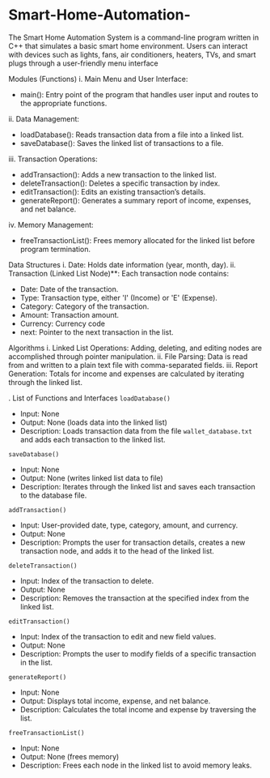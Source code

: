# Smart-Home-Automation-
The Smart Home Automation System is a command-line program written in C++ that simulates a  basic smart home environment. Users can interact with devices such as lights, fans, air  conditioners, heaters, TVs, and smart plugs through a user-friendly menu interface

Modules (Functions)
i. Main Menu and User Interface:
   - main(): Entry point of the program that handles user input and routes to the appropriate functions.

ii. Data Management:
   - loadDatabase(): Reads transaction data from a file into a linked list.
   - saveDatabase(): Saves the linked list of transactions to a file.

iii. Transaction Operations:
   - addTransaction(): Adds a new transaction to the linked list.
   - deleteTransaction(): Deletes a specific transaction by index.
   - editTransaction(): Edits an existing transaction’s details.
   - generateReport(): Generates a summary report of income, expenses, and net balance.

iv. Memory Management:
   - freeTransactionList(): Frees memory allocated for the linked list before program termination.

 Data Structures
i. Date: Holds date information (year, month, day).
ii. Transaction (Linked List Node)**: Each transaction node contains:


   - Date: Date of the transaction.
   - Type: Transaction type, either 'I' (Income) or 'E' (Expense).
   - Category: Category of the transaction.
   - Amount: Transaction amount.
   - Currency: Currency code 
   - next: Pointer to the next transaction in the list.



Algorithms
i. Linked List Operations: Adding, deleting, and editing nodes are accomplished through pointer manipulation.
ii. File Parsing: Data is read from and written to a plain text file with comma-separated fields.
iii. Report Generation: Totals for income and expenses are calculated by iterating through the linked list.



. List of Functions and Interfaces
`loadDatabase()`
- Input: None
- Output: None (loads data into the linked list)
- Description: Loads transaction data from the file `wallet_database.txt` and adds each transaction to the linked list.

`saveDatabase()`
- Input: None
- Output: None (writes linked list data to file)
- Description: Iterates through the linked list and saves each transaction to the database file.

`addTransaction()`
- Input: User-provided date, type, category, amount, and currency.
- Output: None
- Description: Prompts the user for transaction details, creates a new transaction node, and adds it to the head of the linked list.

 `deleteTransaction()`
- Input: Index of the transaction to delete.
- Output: None
- Description: Removes the transaction at the specified index from the linked list.

 `editTransaction()`
- Input: Index of the transaction to edit and new field values.
- Output: None
- Description: Prompts the user to modify fields of a specific transaction in the list.

`generateReport()`
- Input: None
- Output: Displays total income, expense, and net balance.
- Description: Calculates the total income and expense by traversing the list.

`freeTransactionList()`
- Input: None
- Output: None (frees memory)
- Description: Frees each node in the linked list to avoid memory leaks.
